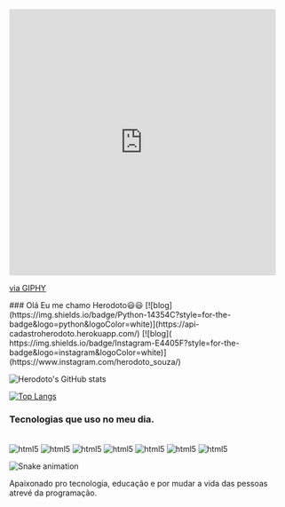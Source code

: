 <iframe src="https://giphy.com/embed/3NtY188QaxDdC" width="480" height="480" frameBorder="0" class="giphy-embed" allowFullScreen></iframe><p><a href="https://giphy.com/gifs/3NtY188QaxDdC">via GIPHY</a></p>
### Olá Eu me chamo Herodoto😃😃
[![blog](https://img.shields.io/badge/Python-14354C?style=for-the-badge&logo=python&logoColor=white)](https://api-cadastroherodoto.herokuapp.com/)
[![blog](	https://img.shields.io/badge/Instagram-E4405F?style=for-the-badge&logo=instagram&logoColor=white)](https://www.instagram.com/herodoto_souza/)


![Herodoto's GitHub stats](https://github-readme-stats.vercel.app/api?username=herodotosouza&show_icons=true&theme=dracula)

[![Top Langs](https://github-readme-stats.vercel.app/api/top-langs/?username=herodotosouza&layout=compact)](https://github.com/anuraghazra/github-readme-stats)



### Tecnologias que uso no meu dia. 

<div style="display: inline_block"><br/> 
<img align="center" alt="html5"src="https://img.shields.io/badge/HTML5-E34F26?style=for-the-badge&logo=html5&logoColor=white"/>
<img align="center" alt="html5"src="https://img.shields.io/badge/CSS3-1572B6?style=for-the-badge&logo=css3&logoColor=white"/>
<img align="center" alt="html5"src="https://img.shields.io/badge/Python-14354C?style=for-the-badge&logo=python&logoColor=white"/>
<img align="center" alt="html5"src="https://img.shields.io/badge/Java-ED8B00?style=for-the-badge&logo=java&logoColor=white"/>
<img align="center" alt="html5"src="https://img.shields.io/badge/Django-092E20?style=for-the-badge&logo=django&logoColor=white"/>
<img align="center" alt="html5"src="https://img.shields.io/badge/Spring-6DB33F?style=for-the-badge&logo=spring&logoColor=white"/>
<img align="center" alt="html5"src="https://img.shields.io/badge/Heroku-430098?style=for-the-badge&logo=heroku&logoColor=white"/>
</div>

![Snake animation](https://github.com/herodotosouza/herodotosouza/blob/output/github-contribution-grid-snake.svg)

Apaixonado pro tecnologia, educação e por mudar a vida das pessoas atrevé da programação.

